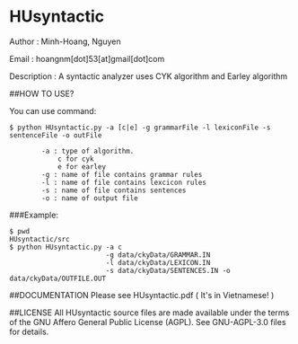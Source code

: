 # HUsyntactic

Author		:	Minh-Hoang, Nguyen

Email		: 	hoangnm[dot]53[at]gmail[dot]com

Description	:
			A syntactic analyzer uses CYK algorithm and 
			Earley algorithm


##HOW TO USE?

You can use command:
```
$ python HUsyntactic.py -a [c|e] -g grammarFile -l lexiconFile -s sentenceFile -o outFile
	
		-a : type of algorithm.
			c for cyk
			e for earley
		-g : name of file contains grammar rules
		-l : name of file contains lexcicon rules
		-s : name of file contains sentences
		-o : name of output file
```


###Example:
```
$ pwd
HUsyntactic/src
$ python HUsyntactic.py -a c 
                        -g data/ckyData/GRAMMAR.IN 
                        -l data/ckyData/LEXICON.IN 
                        -s data/ckyData/SENTENCES.IN -o data/ckyData/OUTFILE.OUT
```

##DOCUMENTATION
Please see HUsyntactic.pdf ( It's in Vietnamese! )

##LICENSE
  All HUsyntactic source files are made available under the terms of the
  GNU Affero General Public License (AGPL).  See GNU-AGPL-3.0 files for
  details.
